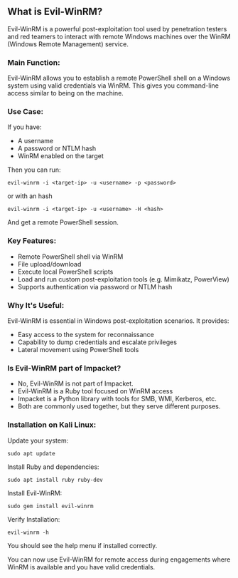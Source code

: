 
## What is Evil-WinRM?

Evil-WinRM is a powerful post-exploitation tool used by penetration testers and red teamers to interact with remote Windows machines over the WinRM (Windows Remote Management) service.

### Main Function:

Evil-WinRM allows you to establish a remote PowerShell shell on a Windows system using valid credentials via WinRM. This gives you command-line access similar to being on the machine.
### Use Case:

If you have:

- A username    
- A password or NTLM hash
- WinRM enabled on the target

Then you can run:

```
evil-winrm -i <target-ip> -u <username> -p <password>
```

or with an hash

```
evil-winrm -i <target-ip> -u <username> -H <hash>
```

And get a remote PowerShell session.

### Key Features:

- Remote PowerShell shell via WinRM
- File upload/download
- Execute local PowerShell scripts
- Load and run custom post-exploitation tools (e.g. Mimikatz, PowerView)
- Supports authentication via password or NTLM hash

### Why It's Useful:

Evil-WinRM is essential in Windows post-exploitation scenarios. It provides:

- Easy access to the system for reconnaissance
- Capability to dump credentials and escalate privileges
- Lateral movement using PowerShell tools

### Is Evil-WinRM part of Impacket?

- No, Evil-WinRM is not part of Impacket.
- Evil-WinRM is a Ruby tool focused on WinRM access
- Impacket is a Python library with tools for SMB, WMI, Kerberos, etc.
- Both are commonly used together, but they serve different purposes.

### Installation on Kali Linux:

Update your system:

```
sudo apt update
```

Install Ruby and dependencies:

```
sudo apt install ruby ruby-dev
```

Install Evil-WinRM:

```
sudo gem install evil-winrm
```

Verify Installation:

```
evil-winrm -h
```

You should see the help menu if installed correctly.

You can now use Evil-WinRM for remote access during engagements where WinRM is available and you have valid credentials.